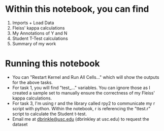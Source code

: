# Within this notebook, you can find 
1. Imports + Load Data
2. Fleiss' kappa calculations
3. My Annotations of Y and N
4. Student T-Test calculations
5. Summary of my work

# Running this notebook
- You can "Restart Kernel and Run All Cells..." which will show the outputs for the above tasks. 
- For task 1, you will find "test_..." variables. You can ignore those as I created a sample set to manually ensure the correctness of my Fleiss' kappa calculations. 
- For task 3, I'm using r and the library called rpy2 to communicate my r script with python. Within the notebook, r is referencing the "ttest.r" script to calculate the Student t-test. 
- Email me at dbrinkle@usc.edu (dbrinkley at usc.edu) to request the dataset
